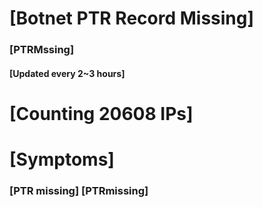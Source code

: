 # [Botnet PTR Record Missing]
### [PTRMssing]
#### [Updated every 2~3 hours]

# [Counting 20608 IPs]

# [Symptoms] 
###   [PTR missing] [PTRmissing]
